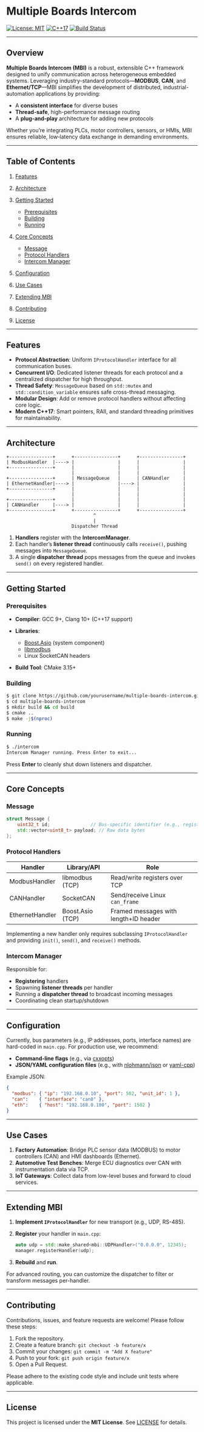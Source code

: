 # Multiple Boards Intercom

[![License: MIT](https://img.shields.io/badge/License-MIT-blue.svg)](LICENSE)  [![C++17](https://img.shields.io/badge/C%2B%2B-17-blue.svg)](https://isocpp.org/)  [![Build Status](https://img.shields.io/badge/build-passing-brightgreen.svg)]()

---

## Overview

**Multiple Boards Intercom (MBI)** is a robust, extensible C++ framework designed to unify communication across heterogeneous embedded systems. Leveraging industry-standard protocols—**MODBUS**, **CAN**, and **Ethernet/TCP**—MBI simplifies the development of distributed, industrial-automation applications by providing:

* A **consistent interface** for diverse buses
* **Thread-safe**, high-performance message routing
* A **plug‑and‑play** architecture for adding new protocols

Whether you’re integrating PLCs, motor controllers, sensors, or HMIs, MBI ensures reliable, low‑latency data exchange in demanding environments.

---

## Table of Contents

1. [Features](#features)
2. [Architecture](#architecture)
3. [Getting Started](#getting-started)

   * [Prerequisites](#prerequisites)
   * [Building](#building)
   * [Running](#running)
4. [Core Concepts](#core-concepts)

   * [Message](#message)
   * [Protocol Handlers](#protocol-handlers)
   * [Intercom Manager](#intercom-manager)
5. [Configuration](#configuration)
6. [Use Cases](#use-cases)
7. [Extending MBI](#extending-mbi)
8. [Contributing](#contributing)
9. [License](#license)

---

## Features

* **Protocol Abstraction**: Uniform `IProtocolHandler` interface for all communication buses.
* **Concurrent I/O**: Dedicated listener threads for each protocol and a centralized dispatcher for high throughput.
* **Thread Safety**: `MessageQueue` based on `std::mutex` and `std::condition_variable` ensures safe cross-thread messaging.
* **Modular Design**: Add or remove protocol handlers without affecting core logic.
* **Modern C++17**: Smart pointers, RAII, and standard threading primitives for maintainability.

---

## Architecture

```
+----------------+      +----------------+      +----------------+
| ModbusHandler  |----> |                |      |                |
+----------------+      |                |      |                |
                        |                |      |                |
+----------------+      | MessageQueue   |      | CANHandler     |
| EthernetHandler|----> |                |----> |                |
+----------------+      |                |      |                |
                        |                |      |                |
+----------------+      |                |      |                |
| CANHandler     |----> |                |      |                |
+----------------+      +----------------+      +----------------+
                                ^
                                |
                        Dispatcher Thread
```

1. **Handlers** register with the **IntercomManager**.
2. Each handler’s **listener thread** continuously calls `receive()`, pushing messages into `MessageQueue`.
3. A single **dispatcher thread** pops messages from the queue and invokes `send()` on every registered handler.

---

## Getting Started

### Prerequisites

* **Compiler**: GCC 9+, Clang 10+ (C++17 support)
* **Libraries**:

  * [Boost.Asio](https://www.boost.org/) (system component)
  * [libmodbus](https://libmodbus.org/)
  * Linux SocketCAN headers
* **Build Tool**: CMake 3.15+

### Building

```bash
$ git clone https://github.com/yourusername/multiple-boards-intercom.git
$ cd multiple-boards-intercom
$ mkdir build && cd build
$ cmake ..
$ make -j$(nproc)
```

### Running

```bash
$ ./intercom
Intercom Manager running. Press Enter to exit...
```

Press **Enter** to cleanly shut down listeners and dispatcher.

---

## Core Concepts

### Message

```cpp
struct Message {
    uint32_t id;               // Bus-specific identifier (e.g., register address, CAN ID)
    std::vector<uint8_t> payload; // Raw data bytes
};
```

### Protocol Handlers

| Handler         | Library/API      | Role                                  |
| --------------- | ---------------- | ------------------------------------- |
| ModbusHandler   | libmodbus (TCP)  | Read/write registers over TCP         |
| CANHandler      | SocketCAN        | Send/receive Linux `can_frame`        |
| EthernetHandler | Boost.Asio (TCP) | Framed messages with length+ID header |

Implementing a new handler only requires subclassing `IProtocolHandler` and providing `init()`, `send()`, and `receive()` methods.

### Intercom Manager

Responsible for:

* **Registering** handlers
* Spawning **listener threads** per handler
* Running a **dispatcher thread** to broadcast incoming messages
* Coordinating clean startup/shutdown

---

## Configuration

Currently, bus parameters (e.g., IP addresses, ports, interface names) are hard-coded in `main.cpp`. For production use, we recommend:

* **Command-line flags** (e.g., via [cxxopts](https://github.com/jarro2783/cxxopts))
* **JSON/YAML configuration files** (e.g., with [nlohmann/json](https://github.com/nlohmann/json) or [yaml-cpp](https://github.com/jbeder/yaml-cpp))

Example JSON:

```json
{
  "modbus": { "ip": "192.168.0.10", "port": 502, "unit_id": 1 },
  "can":    { "interface": "can0" },
  "eth":    { "host": "192.168.0.100", "port": 1502 }
}
```

---

## Use Cases

1. **Factory Automation**: Bridge PLC sensor data (MODBUS) to motor controllers (CAN) and HMI dashboards (Ethernet).
2. **Automotive Test Benches**: Merge ECU diagnostics over CAN with instrumentation data via TCP.
3. **IoT Gateways**: Collect data from low-level buses and forward to cloud services.

---

## Extending MBI

1. **Implement `IProtocolHandler`** for new transport (e.g., UDP, RS-485).
2. **Register** your handler in `main.cpp`:

   ```cpp
   auto udp = std::make_shared<mbi::UDPHandler>("0.0.0.0", 12345);
   manager.registerHandler(udp);
   ```
3. **Rebuild** and **run**.

For advanced routing, you can customize the dispatcher to filter or transform messages per-handler.

---

## Contributing

Contributions, issues, and feature requests are welcome! Please follow these steps:

1. Fork the repository.
2. Create a feature branch: `git checkout -b feature/x`
3. Commit your changes: `git commit -m "Add X feature"`
4. Push to your fork: `git push origin feature/x`
5. Open a Pull Request.

Please adhere to the existing code style and include unit tests where applicable.

---

## License

This project is licensed under the **MIT License**. See [LICENSE](LICENSE) for details.
